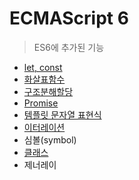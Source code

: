 # ECMAScript 6

> ES6에 추가된 기능

* [let, const](let-const.md)
* [화살표함수](undefined.md)
* [구조분해할당](undefined-1.md)
* [Promise](promise.md)
* [템플릿 문자열 표현식](undefined-2.md)
* [이터레이션](undefined-3.md)
* 심볼\(symbol\)
* [클래스](class.md)
* 제너레이









